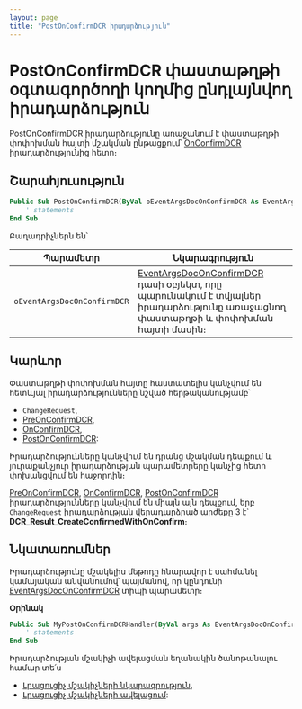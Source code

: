 ```yaml
---
layout: page
title: "PostOnConfirmDCR իրադարձություն"
---
```


# PostOnConfirmDCR փաստաթղթի օգտագործողի կողմից ընդլայնվող իրադարձություն

PostOnConfirmDCR իրադարձությունը առաջանում է փաստաթղթի փոփոխման հայտի մշակման ընթացքում՝ [OnConfirmDCR](../OnConfirmDCR.md) իրադարձությունից հետո։

## Շարահյուսություն

``` vb
Public Sub PostOnConfirmDCR(ByVal oEventArgsDocOnConfirmDCR As EventArgsDocOnConfirmDCR)  
    ' statements
End Sub
```

Բաղադրիչներն են՝


|Պարամետր|Նկարագրություն|
|--|--|
|`օEventArgsDocOnConfirmDCR`| [EventArgsDocOnConfirmDCR](../UserDefinedHandlers.md#eventargsdoconconfirmdcr-class) դասի օբյեկտ, որը պարունակում է տվյալներ իրադարձությունը առաջացնող փաստաթղթի և փոփոխման հայտի մասին։|


## Կարևոր

Փաստաթղթի փոփոխման հայտը հաստատելիս կանչվում են հետևյալ իրադարձությունները նշված հերթականությամբ՝  
* `ChangeRequest`,
* [PreOnConfirmDCR](PreOnConfirmDCR.md),
* [OnConfirmDCR](../OnConfirmDCR.md),
* [PostOnConfirmDCR](PostOnConfirmDCR.md):

Իրադարձությունները կանչվում են դրանց մշակման դեպքում և յուրաքանչյուր իրադարձության պարամետրերը կանչից հետո փոխանցվում են հաջորդին։

[PreOnConfirmDCR](PreOnConfirmDCR.md), [OnConfirmDCR](../OnConfirmDCR.md), [PostOnConfirmDCR](PostOnConfirmDCR.md) իրադարձությունները կանչվում են միայն այն դեպքում, երբ `ChangeRequest` իրադարձության վերադարձրած արժեքը 3 է` **DCR_Result_CreateConfirmedWithOnConfirm**։

## Նկատառումներ

Իրադարձությունը մշակելիս մեթոդը հնարավոր է սահմանել կամայական անվանումով՝ պայմանով, որ կընդունի [EventArgsDocOnConfirmDCR](../UserDefinedHandlers.md#eventargsdoconconfirmdcr-class) տիպի պարամետր։

**Օրինակ**

``` vb
Public Sub MyPostOnConfirmDCRHandler(ByVal args As EventArgsDocOnConfirmDCR) 
    ' statements
End Sub
```

Իրադարձության մշակիչի ավելացման եղանակին ծանոթանալու համար տե՛ս 
* [Լրացուցիչ մշակիչների նկարագրություն](../UserDefinedHandlers.md),
* [Լրացուցիչ մշակիչների ավելացում](../UserDefinedHandlers.md#մշակիչների-գրանցում):